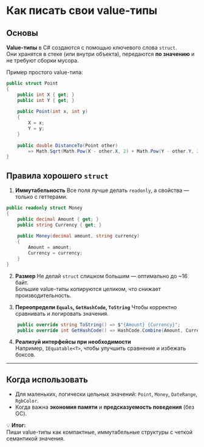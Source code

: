 # Как писать свои value-типы

## Основы
**Value-типы** в C# создаются с помощью ключевого слова `struct`.  
Они хранятся в стеке (или внутри объекта), передаются **по значению** и не требуют сборки мусора.

Пример простого value-типа:
```csharp
public struct Point
{
    public int X { get; }
    public int Y { get; }
    
    public Point(int x, int y)
    {
        X = x;
        Y = y;
    }
    
    public double DistanceTo(Point other)
        => Math.Sqrt(Math.Pow(X - other.X, 2) + Math.Pow(Y - other.Y, 2));
}
```

## Правила хорошего `struct`

1. **Иммутабельность**
   Все поля лучше делать `readonly`, а свойства — только с геттерами.

```csharp
public readonly struct Money
{
    public decimal Amount { get; }
    public string Currency { get; }
    
    public Money(decimal amount, string currency)
    {
        Amount = amount;
        Currency = currency;
    }
}
```
2. **Размер** 
    Не делай `struct` слишком большим — оптимально до ~16 байт.  
    Большие value-типы копируются целиком, что снижает производительность.
    
3. **Переопредели `Equals`, `GetHashCode`, `ToString`**
    Чтобы корректно сравнивать и логировать значения.
    
```csharp
    public override string ToString() => $"{Amount} {Currency}";
    public override int GetHashCode() => HashCode.Combine(Amount, Currency);
```
4. **Реализуй интерфейсы при необходимости**  
    Например, `IEquatable<T>`, чтобы улучшить сравнение и избежать боксов.
    
---
## Когда использовать

- Для маленьких, логически цельных значений: `Point`, `Money`, `DateRange`, `RgbColor`.
- Когда важна **экономия памяти** и **предсказуемость поведения** (без GC).
    
💡 **Итог:**  
Пиши value-типы как компактные, иммутабельные структуры с четкой семантикой значения.